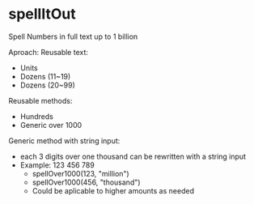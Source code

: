 # spellItOut
Spell Numbers in full text up to 1 billion

Aproach:
Reusable text:
* Units
* Dozens (11~19)
* Dozens (20~99)

Reusable methods:
* Hundreds
* Generic over 1000

Generic method with string input:
* each 3 digits over one thousand can be rewritten with a string input
* Example: 123 456 789
  * spellOver1000(123, "million")
  * spellOver1000(456, "thousand")
  * Could be aplicable to higher amounts as needed
